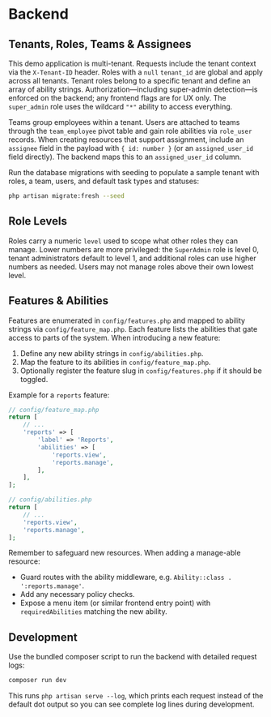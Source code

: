 # Backend

## Tenants, Roles, Teams & Assignees

This demo application is multi-tenant. Requests include the tenant context via the `X-Tenant-ID` header. Roles with a `null` `tenant_id` are global and apply across all tenants. Tenant roles belong to a specific tenant and define an array of ability strings. Authorization—including super-admin detection—is enforced on the backend; any frontend flags are for UX only. The `super_admin` role uses the wildcard `"*"` ability to access everything.

Teams group employees within a tenant. Users are attached to teams through the `team_employee` pivot table and gain role abilities via `role_user` records. When creating resources that support assignment, include an `assignee` field in the payload with `{ id: number }` (or an `assigned_user_id` field directly). The backend maps this to an `assigned_user_id` column.

Run the database migrations with seeding to populate a sample tenant with roles, a team, users, and default task types and statuses:

```bash
php artisan migrate:fresh --seed
```

## Role Levels

Roles carry a numeric `level` used to scope what other roles they can manage. Lower numbers are more privileged: the `SuperAdmin` role is level 0, tenant administrators default to level 1, and additional roles can use higher numbers as needed. Users may not manage roles above their own lowest level.

## Features & Abilities

Features are enumerated in `config/features.php` and mapped to ability strings via `config/feature_map.php`. Each feature lists the abilities that gate access to parts of the system. When introducing a new feature:

1. Define any new ability strings in `config/abilities.php`.
2. Map the feature to its abilities in `config/feature_map.php`.
3. Optionally register the feature slug in `config/features.php` if it should be toggled.

Example for a `reports` feature:

```php
// config/feature_map.php
return [
    // ...
    'reports' => [
        'label' => 'Reports',
        'abilities' => [
            'reports.view',
            'reports.manage',
        ],
    ],
];
```

```php
// config/abilities.php
return [
    // ...
    'reports.view',
    'reports.manage',
];
```

Remember to safeguard new resources. When adding a manage-able resource:

- Guard routes with the ability middleware, e.g. `Ability::class . ':reports.manage'`.
- Add any necessary policy checks.
- Expose a menu item (or similar frontend entry point) with `requiredAbilities` matching the new ability.

## Development

Use the bundled composer script to run the backend with detailed request logs:

```bash
composer run dev
```

This runs `php artisan serve --log`, which prints each request instead of the
default dot output so you can see complete log lines during development.
